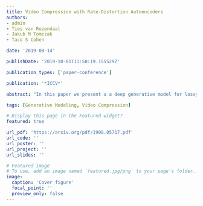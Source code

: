 ```yaml
---
title: Video Compression with Rate-Distortion Autoencoders
authors:
- admin
- Ties van Rozendaal
- Jakub M Tomczak
- Taco S Cohen

date: '2019-08-14'

publishDate: '2019-10-01T11:50:19.155529Z'

publication_types: ['paper-conference']

publication: '*ICCV*'

abstract: "In this paper we present a a deep generative model for lossy video compression. We employ a model that consists of a 3D autoencoder with a discrete latent space and an autoregressive prior used for entropy coding. Both autoencoder and prior are trained jointly to minimize a rate-distortion loss, which is closely related to the ELBO used in variational autoencoders. Despite its simplicity, we find that our method outperforms the state-of-the-art learned video compression networks based on motion compensation or interpolation. We systematically evaluate various design choices, such as the use of frame-based or spatio-temporal autoencoders, and the type of autoregressive prior. In addition, we present three extensions of the basic method that demonstrate the benefits over classical approaches to compression. First, we introduce semantic compression, where the model is trained to allocate more bits to objects of interest. Second, we study adaptive compression, where the model is adapted to a domain with limited variability, e.g., videos taken from an autonomous car, to achieve superior compression on that domain. Finally, we introduce multimodal compression, where we demonstrate the effectiveness of our model in joint compression of multiple modalities captured by non-standard imaging sensors, such as quad cameras. We believe that this opens up novel video compression applications, which have not been feasible with classical codecs."

tags: [Generative Modeling, Video Compression]

# Display this page in the Featured widget?
featured: true

url_pdf: 'https://arxiv.org/pdf/1908.05717.pdf'
url_code: ''
url_poster: ''
url_project: ''
url_slides: ''

# Featured image
# To use, add an image named `featured.jpg/png` to your page's folder.
image:
  caption: 'Cover figure'
  focal_point: ''
  preview_only: false
---
```


